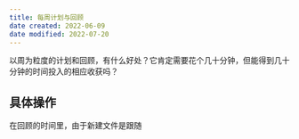 ```yaml
---
title: 每周计划与回顾
date created: 2022-06-09
date modified: 2022-07-20
---
```


以周为粒度的计划和回顾，有什么好处？它肯定需要花个几十分钟，但能得到几十分钟的时间投入的相应收获吗？

## 具体操作

在回顾的时间里，由于新建文件是跟随
